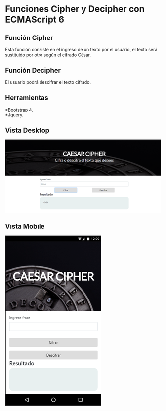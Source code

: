 # Funciones **Cipher** y **Decipher** con ECMAScript 6  



## Función Cipher

Esta función consiste en el ingreso de un texto por el usuario, el texto será sustituido por otro según el cifrado César. 

## Función Decipher  

El usuario podrá descifrar el texto cifrado.  

## Herramientas  

*Bootstrap 4.  
*Jquery.

## Vista Desktop

![Vista-desktop](assets/images/desktop.png)

## Vista Mobile

![Vista-mobile](assets/images/mobile.png)